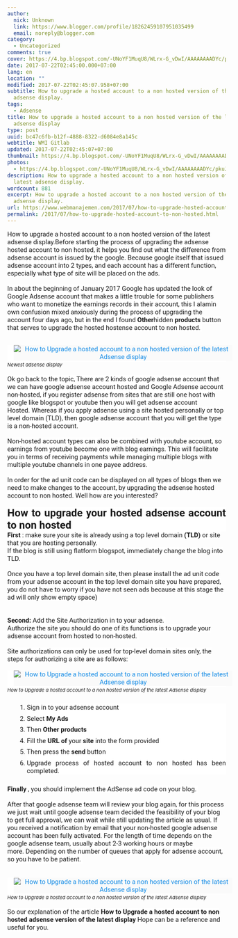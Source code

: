 ```yaml
---
author:
  nick: Unknown
  link: https://www.blogger.com/profile/18262459107951035499
  email: noreply@blogger.com
category:
  - Uncategorized
comments: true
cover: https://4.bp.blogspot.com/-UNoYF1MuqU8/WLrx-G_vDwI/AAAAAAAADYc/pkuJXiffujId6YxjHEopP62TimMsWcPaQCLcB/s1600/akun_triknews.png
date: 2017-07-22T02:45:00.000+07:00
lang: en
location: ""
modified: 2017-07-22T02:45:07.958+07:00
subtitle: How to upgrade a hosted account to a non hosted version of the latest
  adsense display.
tags:
  - Adsense
title: How to upgrade a hosted account to a non hosted version of the latest
  adsense display
type: post
uuid: bc47c6fb-b12f-4888-8322-d6084e8a145c
webtitle: WMI Gitlab
updated: 2017-07-22T02:45:07+07:00
thumbnail: https://4.bp.blogspot.com/-UNoYF1MuqU8/WLrx-G_vDwI/AAAAAAAADYc/pkuJXiffujId6YxjHEopP62TimMsWcPaQCLcB/s1600/akun_triknews.png
photos:
  - https://4.bp.blogspot.com/-UNoYF1MuqU8/WLrx-G_vDwI/AAAAAAAADYc/pkuJXiffujId6YxjHEopP62TimMsWcPaQCLcB/s1600/akun_triknews.png
description: How to upgrade a hosted account to a non hosted version of the
  latest adsense display.
wordcount: 881
excerpt: How to upgrade a hosted account to a non hosted version of the latest
  adsense display.
url: https://www.webmanajemen.com/2017/07/how-to-upgrade-hosted-account-to-non-hosted.html
permalink: /2017/07/how-to-upgrade-hosted-account-to-non-hosted.html
---
```


<span class="notranslate" style="background-color: white; border: 0px; box-sizing: border-box; font-family: &quot;roboto&quot; , sans-serif; font-size: 15px; font-stretch: inherit; line-height: inherit; margin: 0px; padding: 0px; text-align: justify; vertical-align: baseline;">How to upgrade a hosted account to a non hosted version of the latest adsense display.</span><span style="background-color: white; font-family: &quot;roboto&quot; , sans-serif; font-size: 15px; text-align: justify;"></span><span class="notranslate" style="background-color: white; border: 0px; box-sizing: border-box; font-family: &quot;roboto&quot; , sans-serif; font-size: 15px; font-stretch: inherit; line-height: inherit; margin: 0px; padding: 0px; text-align: justify; vertical-align: baseline;">Before starting the process of upgrading the adsense hosted account to non hosted, it helps you find out what the difference from adsense account is issued by the google.</span><span style="background-color: white; font-family: &quot;roboto&quot; , sans-serif; font-size: 15px; text-align: justify;">&nbsp;</span><span class="notranslate" style="background-color: white; border: 0px; box-sizing: border-box; font-family: &quot;roboto&quot; , sans-serif; font-size: 15px; font-stretch: inherit; line-height: inherit; margin: 0px; padding: 0px; text-align: justify; vertical-align: baseline;">Because google itself that issued adsense account into 2 types, and each account has a different function, especially what type of site will be placed on the ads.</span><span style="background-color: white; font-family: &quot;roboto&quot; , sans-serif; font-size: 15px; text-align: justify;">&nbsp;</span><br><br style="background-color: white; box-sizing: border-box; font-family: Roboto, sans-serif; font-size: 15px; margin: 0px; padding: 0px; text-align: justify;"><span class="notranslate" style="background-color: white; border: 0px; box-sizing: border-box; font-family: &quot;roboto&quot; , sans-serif; font-size: 15px; font-stretch: inherit; line-height: inherit; margin: 0px; padding: 0px; text-align: justify; vertical-align: baseline;">In about the beginning of January 2017 Google has updated the look of Google Adsense account that makes a little trouble for some publishers who want to monetize the earnings records in their account, this I alamin own confusion mixed anxiously during the process of upgrading the account four days ago, but in the end I found&nbsp;<b style="border: 0px; box-sizing: border-box; font-family: inherit; font-size: inherit; font-stretch: inherit; font-style: inherit; font-variant: inherit; line-height: inherit; margin: 0px; padding: 0px; vertical-align: baseline;">Other</b>hidden&nbsp;<b style="border: 0px; box-sizing: border-box; font-family: inherit; font-size: inherit; font-stretch: inherit; font-style: inherit; font-variant: inherit; line-height: inherit; margin: 0px; padding: 0px; vertical-align: baseline;">products</b>&nbsp;button that serves to upgrade the hosted hostense account to non hosted.</span><span style="background-color: white; font-family: &quot;roboto&quot; , sans-serif; font-size: 15px; text-align: justify;">&nbsp;</span><br><br><div class="separator" style="background-color: white; border: 0px; box-sizing: border-box; clear: both; font-family: Roboto, sans-serif; font-size: 15px; font-stretch: inherit; font-variant-numeric: inherit; line-height: inherit; margin: 0px; padding: 0px; text-align: center; vertical-align: baseline;"><a href="https://4.bp.blogspot.com/-UNoYF1MuqU8/WLrx-G_vDwI/AAAAAAAADYc/pkuJXiffujId6YxjHEopP62TimMsWcPaQCLcB/s1600/akun_triknews.png" imageanchor="1" style="border: 0px; box-sizing: border-box; color: #138be6; font-family: inherit; font-size: inherit; font-stretch: inherit; font-style: inherit; font-variant: inherit; font-weight: inherit; line-height: inherit; margin: 0px 1em; padding: 0px; text-decoration-line: none; transition: all 0.3s; vertical-align: baseline;" title="How to Upgrade a hosted account to a non hosted version of the latest Adsense display" rel="noopener noreferer nofollow"><img alt="How to Upgrade a hosted account to a non hosted version of the latest Adsense display" src="https://4.bp.blogspot.com/-UNoYF1MuqU8/WLrx-G_vDwI/AAAAAAAADYc/pkuJXiffujId6YxjHEopP62TimMsWcPaQCLcB/s1600/akun_triknews.png" style="background: rgb(250, 250, 250); border: 0px none; box-sizing: border-box; font-family: inherit; font-size: inherit; font-stretch: inherit; font-style: inherit; font-variant: inherit; font-weight: inherit; height: auto; line-height: inherit; margin: 0px 0px 2px; max-width: 100%; opacity: 1; outline: none; padding: 0px; transition: all 0.6s ease; vertical-align: middle;"></a></div><span class="notranslate" style="border: 0px; box-sizing: border-box; font-family: inherit; font-size: inherit; font-stretch: inherit; font-style: inherit; font-variant: inherit; font-weight: inherit; line-height: inherit; margin: 0px; padding: 0px; vertical-align: baseline;"><span style="border: 0px; box-sizing: border-box; font-family: inherit; font-size: 11px; font-stretch: inherit; font-style: inherit; font-variant: inherit; font-weight: inherit; line-height: inherit; margin: 0px; padding: 0px; vertical-align: baseline;"><i style="border: 0px; box-sizing: border-box; font-family: inherit; font-size: inherit; font-stretch: inherit; font-variant: inherit; font-weight: inherit; line-height: inherit; margin: 0px; padding: 0px; vertical-align: baseline;">Newest adsense display</i></span></span><br><br style="background-color: white; box-sizing: border-box; font-family: Roboto, sans-serif; font-size: 15px; margin: 0px; padding: 0px; text-align: justify;"><span class="notranslate" style="background-color: white; border: 0px; box-sizing: border-box; font-family: &quot;roboto&quot; , sans-serif; font-size: 15px; font-stretch: inherit; line-height: inherit; margin: 0px; padding: 0px; text-align: justify; vertical-align: baseline;">Ok go back to the topic, There are 2 kinds of google adsense account that we can have google adsense account hosted and Google Adsense account non-hosted, if you register adsense from sites that are still one host with google like blogspot or youtube then you will get adsense account Hosted.</span><span style="background-color: white; font-family: &quot;roboto&quot; , sans-serif; font-size: 15px; text-align: justify;">&nbsp;</span><span class="notranslate" style="background-color: white; border: 0px; box-sizing: border-box; font-family: &quot;roboto&quot; , sans-serif; font-size: 15px; font-stretch: inherit; line-height: inherit; margin: 0px; padding: 0px; text-align: justify; vertical-align: baseline;">Whereas if you apply adsense using a site hosted personally or top level domain (TLD), then google adsense account that you will get the type is a non-hosted account.</span><span style="background-color: white; font-family: &quot;roboto&quot; , sans-serif; font-size: 15px; text-align: justify;">&nbsp;</span><br><br style="background-color: white; box-sizing: border-box; font-family: Roboto, sans-serif; font-size: 15px; margin: 0px; padding: 0px; text-align: justify;"><span class="notranslate" style="background-color: white; border: 0px; box-sizing: border-box; font-family: &quot;roboto&quot; , sans-serif; font-size: 15px; font-stretch: inherit; line-height: inherit; margin: 0px; padding: 0px; text-align: justify; vertical-align: baseline;">Non-hosted account types can also be combined with youtube account, so earnings from youtube become one with blog earnings.</span><span style="background-color: white; font-family: &quot;roboto&quot; , sans-serif; font-size: 15px; text-align: justify;">&nbsp;</span><span class="notranslate" style="background-color: white; border: 0px; box-sizing: border-box; font-family: &quot;roboto&quot; , sans-serif; font-size: 15px; font-stretch: inherit; line-height: inherit; margin: 0px; padding: 0px; text-align: justify; vertical-align: baseline;">This will facilitate you in terms of receiving payments while managing multiple blogs with multiple youtube channels in one payee address.</span><span style="background-color: white; font-family: &quot;roboto&quot; , sans-serif; font-size: 15px; text-align: justify;">&nbsp;</span><br><br style="background-color: white; box-sizing: border-box; font-family: Roboto, sans-serif; font-size: 15px; margin: 0px; padding: 0px; text-align: justify;"><span class="notranslate" style="background-color: white; border: 0px; box-sizing: border-box; font-family: &quot;roboto&quot; , sans-serif; font-size: 15px; font-stretch: inherit; line-height: inherit; margin: 0px; padding: 0px; text-align: justify; vertical-align: baseline;">In order for the ad unit code can be displayed on all types of blogs then we need to make changes to the account, by upgrading the adsense hosted account to non hosted.</span><span style="background-color: white; font-family: &quot;roboto&quot; , sans-serif; font-size: 15px; text-align: justify;">&nbsp;</span><span class="notranslate" style="background-color: white; border: 0px; box-sizing: border-box; font-family: &quot;roboto&quot; , sans-serif; font-size: 15px; font-stretch: inherit; line-height: inherit; margin: 0px; padding: 0px; text-align: justify; vertical-align: baseline;">Well how are you interested?</span><span style="background-color: white; font-family: &quot;roboto&quot; , sans-serif; font-size: 15px; text-align: justify;">&nbsp;</span><br><br><h3 style="background-color: white; border: 0px; box-sizing: border-box; font-family: Roboto, sans-serif; font-size: 24px; font-stretch: inherit; font-variant-numeric: inherit; line-height: normal; margin: 0px; padding: 0px; text-align: justify; vertical-align: baseline;"><span class="notranslate" style="border: 0px; box-sizing: border-box; font-family: inherit; font-size: inherit; font-stretch: inherit; font-style: inherit; font-variant: inherit; font-weight: inherit; line-height: inherit; margin: 0px; padding: 0px; vertical-align: baseline;">How to upgrade your hosted adsense account to non hosted</span></h3><span class="notranslate" style="background-color: white; border: 0px; box-sizing: border-box; font-family: &quot;roboto&quot; , sans-serif; font-size: 15px; font-stretch: inherit; line-height: inherit; margin: 0px; padding: 0px; text-align: justify; vertical-align: baseline;"><b style="border: 0px; box-sizing: border-box; font-family: inherit; font-size: inherit; font-stretch: inherit; font-style: inherit; font-variant: inherit; line-height: inherit; margin: 0px; padding: 0px; vertical-align: baseline;">First</b>&nbsp;: make sure your site is already using a top level domain&nbsp;<b style="border: 0px; box-sizing: border-box; font-family: inherit; font-size: inherit; font-stretch: inherit; font-style: inherit; font-variant: inherit; line-height: inherit; margin: 0px; padding: 0px; vertical-align: baseline;">(TLD)</b>&nbsp;or site that you are hosting personally.</span><span style="background-color: white; font-family: &quot;roboto&quot; , sans-serif; font-size: 15px; text-align: justify;">&nbsp;</span><br><span class="notranslate" style="background-color: white; border: 0px; box-sizing: border-box; font-family: &quot;roboto&quot; , sans-serif; font-size: 15px; font-stretch: inherit; line-height: inherit; margin: 0px; padding: 0px; text-align: justify; vertical-align: baseline;">If the blog is still using flatform blogspot, immediately change the blog into TLD.</span><span style="background-color: white; font-family: &quot;roboto&quot; , sans-serif; font-size: 15px; text-align: justify;">&nbsp;</span><br><br style="background-color: white; box-sizing: border-box; font-family: Roboto, sans-serif; font-size: 15px; margin: 0px; padding: 0px; text-align: justify;"><span class="notranslate" style="background-color: white; border: 0px; box-sizing: border-box; font-family: &quot;roboto&quot; , sans-serif; font-size: 15px; font-stretch: inherit; line-height: inherit; margin: 0px; padding: 0px; text-align: justify; vertical-align: baseline;">Once you have a top level domain site, then please install the ad unit code from your adsense account in the top level domain site you have prepared, you do not have to worry if you have not seen ads because at this stage the ad will only show empty space)</span><span style="background-color: white; font-family: &quot;roboto&quot; , sans-serif; font-size: 15px; text-align: justify;">&nbsp;</span><br><br style="background-color: white; box-sizing: border-box; font-family: Roboto, sans-serif; font-size: 15px; margin: 0px; padding: 0px; text-align: justify;"><b style="background-color: white; border: 0px; box-sizing: border-box; font-family: Roboto, sans-serif; font-size: 15px; font-stretch: inherit; font-variant-numeric: inherit; line-height: inherit; margin: 0px; padding: 0px; text-align: justify; vertical-align: baseline;"><br style="box-sizing: border-box; margin: 0px; padding: 0px;"></b><span style="background-color: white; font-family: &quot;roboto&quot; , sans-serif; font-size: 15px; text-align: justify;"></span><span class="notranslate" style="background-color: white; border: 0px; box-sizing: border-box; font-family: &quot;roboto&quot; , sans-serif; font-size: 15px; font-stretch: inherit; line-height: inherit; margin: 0px; padding: 0px; text-align: justify; vertical-align: baseline;"><b style="border: 0px; box-sizing: border-box; font-family: inherit; font-size: inherit; font-stretch: inherit; font-style: inherit; font-variant: inherit; line-height: inherit; margin: 0px; padding: 0px; vertical-align: baseline;">Second:</b>&nbsp;Add the Site Authorization in to your adsense.</span><span style="background-color: white; font-family: &quot;roboto&quot; , sans-serif; font-size: 15px; text-align: justify;">&nbsp;</span><br><span class="notranslate" style="background-color: white; border: 0px; box-sizing: border-box; font-family: &quot;roboto&quot; , sans-serif; font-size: 15px; font-stretch: inherit; line-height: inherit; margin: 0px; padding: 0px; text-align: justify; vertical-align: baseline;">Authorize the site you should do one of its functions is to upgrade your adsense account from hosted to non-hosted.</span><span style="background-color: white; font-family: &quot;roboto&quot; , sans-serif; font-size: 15px; text-align: justify;">&nbsp;</span><br><br style="background-color: white; box-sizing: border-box; font-family: Roboto, sans-serif; font-size: 15px; margin: 0px; padding: 0px; text-align: justify;"><span class="notranslate" style="background-color: white; border: 0px; box-sizing: border-box; font-family: &quot;roboto&quot; , sans-serif; font-size: 15px; font-stretch: inherit; line-height: inherit; margin: 0px; padding: 0px; text-align: justify; vertical-align: baseline;">Site authorizations can only be used for top-level domain sites only, the steps for authorizing a site are as follows:</span><span style="background-color: white; font-family: &quot;roboto&quot; , sans-serif; font-size: 15px; text-align: justify;">&nbsp;</span><br><br><div class="separator" style="background-color: white; border: 0px; box-sizing: border-box; clear: both; font-family: Roboto, sans-serif; font-size: 15px; font-stretch: inherit; font-variant-numeric: inherit; line-height: inherit; margin: 0px; padding: 0px; text-align: center; vertical-align: baseline;"><a href="https://2.bp.blogspot.com/-XVDsLqC4RL4/WLhKPQhuwxI/AAAAAAAADX8/-6DyhwGoYMg0OIm5pymi3Il0FDkJWY4jACLcB/s1600/cara%2Bupgrade.7.jpg" imageanchor="1" style="border: 0px; box-sizing: border-box; color: #138be6; font-family: inherit; font-size: inherit; font-stretch: inherit; font-style: inherit; font-variant: inherit; font-weight: inherit; line-height: inherit; margin: 0px 1em; padding: 0px; text-decoration-line: none; transition: all 0.3s; vertical-align: baseline;" title="How to Upgrade a hosted account to a non hosted version of the latest Adsense display" rel="noopener noreferer nofollow"><img alt="How to Upgrade a hosted account to a non hosted version of the latest Adsense display" src="https://2.bp.blogspot.com/-XVDsLqC4RL4/WLhKPQhuwxI/AAAAAAAADX8/-6DyhwGoYMg0OIm5pymi3Il0FDkJWY4jACLcB/s1600/cara%2Bupgrade.7.jpg" style="background: rgb(250, 250, 250); border: 0px none; box-sizing: border-box; font-family: inherit; font-size: inherit; font-stretch: inherit; font-style: inherit; font-variant: inherit; font-weight: inherit; height: auto; line-height: inherit; margin: 0px 0px 2px; max-width: 100%; opacity: 1; outline: none; padding: 0px; transition: all 0.6s ease; vertical-align: middle;"></a></div><span class="notranslate" style="border: 0px; box-sizing: border-box; font-family: inherit; font-size: inherit; font-stretch: inherit; font-style: inherit; font-variant: inherit; font-weight: inherit; line-height: inherit; margin: 0px; padding: 0px; vertical-align: baseline;"><span style="border: 0px; box-sizing: border-box; font-family: inherit; font-size: 11px; font-stretch: inherit; font-style: inherit; font-variant: inherit; font-weight: inherit; line-height: inherit; margin: 0px; padding: 0px; vertical-align: baseline;"><i style="border: 0px; box-sizing: border-box; font-family: inherit; font-size: inherit; font-stretch: inherit; font-variant: inherit; font-weight: inherit; line-height: inherit; margin: 0px; padding: 0px; vertical-align: baseline;">How to Upgrade a hosted account to a non hosted version of the latest Adsense display</i></span></span><br><br style="background-color: white; box-sizing: border-box; font-family: Roboto, sans-serif; font-size: 15px; margin: 0px; padding: 0px; text-align: justify;"><ol style="background-color: white; border: 0px; box-sizing: border-box; font-family: Roboto, sans-serif; font-size: 15px; font-stretch: inherit; font-variant-numeric: inherit; line-height: inherit; list-style-image: initial; list-style-position: outside; margin: 0.5em 0em 0.5em 3em; padding: 0px; text-align: justify; vertical-align: baseline;"><li style="border: 0px; box-sizing: border-box; font-family: inherit; font-size: inherit; font-stretch: inherit; font-style: inherit; font-variant: inherit; font-weight: inherit; line-height: inherit; margin: 0.5em 0px; padding: 0px; vertical-align: baseline;"><span class="notranslate" style="border: 0px; box-sizing: border-box; font-family: inherit; font-size: inherit; font-stretch: inherit; font-style: inherit; font-variant: inherit; font-weight: inherit; line-height: inherit; margin: 0px; padding: 0px; vertical-align: baseline;">Sign in to your adsense account</span></li><li style="border: 0px; box-sizing: border-box; font-family: inherit; font-size: inherit; font-stretch: inherit; font-style: inherit; font-variant: inherit; font-weight: inherit; line-height: inherit; margin: 0.5em 0px; padding: 0px; vertical-align: baseline;"><span class="notranslate" style="border: 0px; box-sizing: border-box; font-family: inherit; font-size: inherit; font-stretch: inherit; font-style: inherit; font-variant: inherit; font-weight: inherit; line-height: inherit; margin: 0px; padding: 0px; vertical-align: baseline;">Select&nbsp;<b style="border: 0px; box-sizing: border-box; font-family: inherit; font-size: inherit; font-stretch: inherit; font-style: inherit; font-variant: inherit; line-height: inherit; margin: 0px; padding: 0px; vertical-align: baseline;">My Ads</b></span></li><li style="border: 0px; box-sizing: border-box; font-family: inherit; font-size: inherit; font-stretch: inherit; font-style: inherit; font-variant: inherit; font-weight: inherit; line-height: inherit; margin: 0.5em 0px; padding: 0px; vertical-align: baseline;"><span class="notranslate" style="border: 0px; box-sizing: border-box; font-family: inherit; font-size: inherit; font-stretch: inherit; font-style: inherit; font-variant: inherit; font-weight: inherit; line-height: inherit; margin: 0px; padding: 0px; vertical-align: baseline;">Then&nbsp;<b style="border: 0px; box-sizing: border-box; font-family: inherit; font-size: inherit; font-stretch: inherit; font-style: inherit; font-variant: inherit; line-height: inherit; margin: 0px; padding: 0px; vertical-align: baseline;">Other products</b></span></li><li style="border: 0px; box-sizing: border-box; font-family: inherit; font-size: inherit; font-stretch: inherit; font-style: inherit; font-variant: inherit; font-weight: inherit; line-height: inherit; margin: 0.5em 0px; padding: 0px; vertical-align: baseline;"><span class="notranslate" style="border: 0px; box-sizing: border-box; font-family: inherit; font-size: inherit; font-stretch: inherit; font-style: inherit; font-variant: inherit; font-weight: inherit; line-height: inherit; margin: 0px; padding: 0px; vertical-align: baseline;">Fill the&nbsp;<b style="border: 0px; box-sizing: border-box; font-family: inherit; font-size: inherit; font-stretch: inherit; font-style: inherit; font-variant: inherit; line-height: inherit; margin: 0px; padding: 0px; vertical-align: baseline;">URL of</b>&nbsp;your&nbsp;<b style="border: 0px; box-sizing: border-box; font-family: inherit; font-size: inherit; font-stretch: inherit; font-style: inherit; font-variant: inherit; line-height: inherit; margin: 0px; padding: 0px; vertical-align: baseline;">site</b>&nbsp;into the form provided</span></li><li style="border: 0px; box-sizing: border-box; font-family: inherit; font-size: inherit; font-stretch: inherit; font-style: inherit; font-variant: inherit; font-weight: inherit; line-height: inherit; margin: 0.5em 0px; padding: 0px; vertical-align: baseline;"><span class="notranslate" style="border: 0px; box-sizing: border-box; font-family: inherit; font-size: inherit; font-stretch: inherit; font-style: inherit; font-variant: inherit; font-weight: inherit; line-height: inherit; margin: 0px; padding: 0px; vertical-align: baseline;">Then press the&nbsp;<b style="border: 0px; box-sizing: border-box; font-family: inherit; font-size: inherit; font-stretch: inherit; font-style: inherit; font-variant: inherit; line-height: inherit; margin: 0px; padding: 0px; vertical-align: baseline;">send</b>&nbsp;button</span></li><li style="border: 0px; box-sizing: border-box; font-family: inherit; font-size: inherit; font-stretch: inherit; font-style: inherit; font-variant: inherit; font-weight: inherit; line-height: inherit; margin: 0.5em 0px; padding: 0px; vertical-align: baseline;"><span class="notranslate" style="border: 0px; box-sizing: border-box; font-family: inherit; font-size: inherit; font-stretch: inherit; font-style: inherit; font-variant: inherit; font-weight: inherit; line-height: inherit; margin: 0px; padding: 0px; vertical-align: baseline;">Upgrade process of hosted account to non hosted has been completed.</span></li></ol><br style="background-color: white; box-sizing: border-box; font-family: Roboto, sans-serif; font-size: 15px; margin: 0px; padding: 0px; text-align: justify;"><span class="notranslate" style="background-color: white; border: 0px; box-sizing: border-box; font-family: &quot;roboto&quot; , sans-serif; font-size: 15px; font-stretch: inherit; line-height: inherit; margin: 0px; padding: 0px; text-align: justify; vertical-align: baseline;"><b style="border: 0px; box-sizing: border-box; font-family: inherit; font-size: inherit; font-stretch: inherit; font-style: inherit; font-variant: inherit; line-height: inherit; margin: 0px; padding: 0px; vertical-align: baseline;">Finally</b>&nbsp;, you should implement the AdSense ad code on your blog.</span><span style="background-color: white; font-family: &quot;roboto&quot; , sans-serif; font-size: 15px; text-align: justify;">&nbsp;</span><br><br style="background-color: white; box-sizing: border-box; font-family: Roboto, sans-serif; font-size: 15px; margin: 0px; padding: 0px; text-align: justify;"><span class="notranslate" style="background-color: white; border: 0px; box-sizing: border-box; font-family: &quot;roboto&quot; , sans-serif; font-size: 15px; font-stretch: inherit; line-height: inherit; margin: 0px; padding: 0px; text-align: justify; vertical-align: baseline;">After that google adsense team will review your blog again, for this process we just wait until google adsense team decided the feasibility of your blog to get full approval, we can wait while still updating the article as usual.</span><span style="background-color: white; font-family: &quot;roboto&quot; , sans-serif; font-size: 15px; text-align: justify;">&nbsp;</span><span class="notranslate" style="background-color: white; border: 0px; box-sizing: border-box; font-family: &quot;roboto&quot; , sans-serif; font-size: 15px; font-stretch: inherit; line-height: inherit; margin: 0px; padding: 0px; text-align: justify; vertical-align: baseline;">If you received a notification by email that your non-hosted google adsense account has been fully activated.</span><span style="background-color: white; font-family: &quot;roboto&quot; , sans-serif; font-size: 15px; text-align: justify;">&nbsp;</span><span class="notranslate" style="background-color: white; border: 0px; box-sizing: border-box; font-family: &quot;roboto&quot; , sans-serif; font-size: 15px; font-stretch: inherit; line-height: inherit; margin: 0px; padding: 0px; text-align: justify; vertical-align: baseline;">For the length of time depends on the google adsense team, usually about 2-3 working hours or maybe more.</span><span style="background-color: white; font-family: &quot;roboto&quot; , sans-serif; font-size: 15px; text-align: justify;">&nbsp;</span><span class="notranslate" style="background-color: white; border: 0px; box-sizing: border-box; font-family: &quot;roboto&quot; , sans-serif; font-size: 15px; font-stretch: inherit; line-height: inherit; margin: 0px; padding: 0px; text-align: justify; vertical-align: baseline;">Depending on the number of queues that apply for adsense account, so you have to be patient.</span><span style="background-color: white; font-family: &quot;roboto&quot; , sans-serif; font-size: 15px; text-align: justify;">&nbsp;</span><br><br style="background-color: white; box-sizing: border-box; font-family: Roboto, sans-serif; font-size: 15px; margin: 0px; padding: 0px; text-align: justify;"><br><div class="separator" style="background-color: white; border: 0px; box-sizing: border-box; clear: both; font-family: Roboto, sans-serif; font-size: 15px; font-stretch: inherit; font-variant-numeric: inherit; line-height: inherit; margin: 0px; padding: 0px; text-align: center; vertical-align: baseline;"><a href="https://3.bp.blogspot.com/-YvYCOP6Tu98/WLhL-OaTNEI/AAAAAAAADYE/HrZbvNDoRTILNQDMPgRW9fxUmBMFQP4zgCLcB/s1600/cara%2Bupgrade.8.png" imageanchor="1" style="border: 0px; box-sizing: border-box; color: #138be6; font-family: inherit; font-size: inherit; font-stretch: inherit; font-style: inherit; font-variant: inherit; font-weight: inherit; line-height: inherit; margin: 0px 1em; padding: 0px; text-decoration-line: none; transition: all 0.3s; vertical-align: baseline;" title="How to Upgrade a hosted account to a non hosted version of the latest Adsense display" rel="noopener noreferer nofollow"><img alt="How to Upgrade a hosted account to a non hosted version of the latest Adsense display" src="https://3.bp.blogspot.com/-YvYCOP6Tu98/WLhL-OaTNEI/AAAAAAAADYE/HrZbvNDoRTILNQDMPgRW9fxUmBMFQP4zgCLcB/s1600/cara%2Bupgrade.8.png" style="background: rgb(250, 250, 250); border: 0px none; box-sizing: border-box; font-family: inherit; font-size: inherit; font-stretch: inherit; font-style: inherit; font-variant: inherit; font-weight: inherit; height: auto; line-height: inherit; margin: 0px 0px 2px; max-width: 100%; opacity: 1; outline: none; padding: 0px; transition: all 0.6s ease; vertical-align: middle;"></a></div><span class="notranslate" style="border: 0px; box-sizing: border-box; font-family: inherit; font-size: inherit; font-stretch: inherit; font-style: inherit; font-variant: inherit; font-weight: inherit; line-height: inherit; margin: 0px; padding: 0px; vertical-align: baseline;"><span style="border: 0px; box-sizing: border-box; font-family: inherit; font-size: 11px; font-stretch: inherit; font-style: inherit; font-variant: inherit; font-weight: inherit; line-height: inherit; margin: 0px; padding: 0px; vertical-align: baseline;"><i style="border: 0px; box-sizing: border-box; font-family: inherit; font-size: inherit; font-stretch: inherit; font-variant: inherit; font-weight: inherit; line-height: inherit; margin: 0px; padding: 0px; vertical-align: baseline;">How to Upgrade a hosted account to a non hosted version of the latest Adsense display</i></span></span><br><br style="background-color: white; box-sizing: border-box; font-family: Roboto, sans-serif; font-size: 15px; margin: 0px; padding: 0px; text-align: justify;"><span class="notranslate" style="background-color: white; border: 0px; box-sizing: border-box; font-family: &quot;roboto&quot; , sans-serif; font-size: 15px; font-stretch: inherit; line-height: inherit; margin: 0px; padding: 0px; text-align: justify; vertical-align: baseline;">So our explanation of the article&nbsp;<b style="border: 0px; box-sizing: border-box; font-family: inherit; font-size: inherit; font-stretch: inherit; font-style: inherit; font-variant: inherit; line-height: inherit; margin: 0px; padding: 0px; vertical-align: baseline;">How to Upgrade a hosted account to non hosted adsense version of the latest display</b>&nbsp;Hope can be a reference and useful for you.</span>
